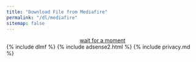 ```yaml
---
title: "Download File from Mediafire"
permalink: "/dl/mediafire"
sitemap: false
---
```

<div style="display: block; text-align: center;">

<a href="/" id="download" class="btn btn--primary">
wait for a moment
</a>

</div>
{% include dlmf %} 
{% include adsense2.html %} 
{% include privacy.md %}
